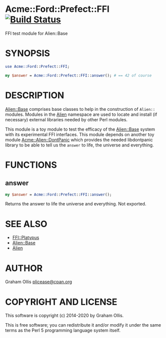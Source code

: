 # Acme::Ford::Prefect::FFI [![Build Status](https://travis-ci.org/PerlAlien/Acme-Ford-Prefect-FFI.svg?branch=main)](https://travis-ci.org/PerlAlien/Acme-Ford-Prefect-FFI)

FFI test module for Alien::Base

# SYNOPSIS

```perl
use Acme::Ford::Prefect::FFI;

my $answer = Acme::Ford::Prefect::FFI::answer(); # == 42 of course
```

# DESCRIPTION

[Alien::Base](https://metacpan.org/pod/Alien::Base) comprises base classes to help in the construction of `Alien::` modules.  Modules in the [Alien](https://metacpan.org/pod/Alien) namespace are used to locate and install (if necessary)
external libraries needed by other Perl modules.

This module is a toy module to test the efficacy of the [Alien::Base](https://metacpan.org/pod/Alien::Base) system with its experimental FFI interfaces.  This module depends on another toy module 
[Acme::Alien::DontPanic](https://metacpan.org/pod/Acme::Alien::DontPanic) which provides the needed libdontpanic library to be able to tell us the `answer` to life, the universe and everything.

# FUNCTIONS

## answer

```perl
my $answer = Acme::Ford::Prefect::FFI::answer();
```

Returns the answer to life the universe and everything.  Not exported.

# SEE ALSO

- [FFI::Platypus](https://metacpan.org/pod/FFI::Platypus)
- [Alien::Base](https://metacpan.org/pod/Alien::Base)
- [Alien](https://metacpan.org/pod/Alien)

# AUTHOR

Graham Ollis <plicease@cpan.org>

# COPYRIGHT AND LICENSE

This software is copyright (c) 2014-2020 by Graham Ollis.

This is free software; you can redistribute it and/or modify it under
the same terms as the Perl 5 programming language system itself.
